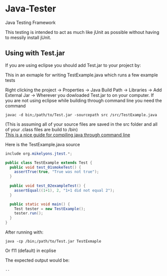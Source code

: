 Java-Tester
===========

Java Testing Framework

This testing is intended to act as much like jUnit as possible without having to messily install jUnit.

Using with Test.jar
-------------------

If you are using eclipse you should add Test.jar to your project by: 

This in an exmaple for writing TestExample.java which runs a few example tests

Right clicking the project -> Properties -> Java Build Path -> Libraries -> Add External Jar -> Wherever you dowloaded Test.jar to on your computer.
If you are not using eclipse while building through command line you need the command 
```
javac -d bin;/path/to/Test.jar -sourcepath src /src/TestExample.java
```
(This is assuming all of your source files are saved in the src folder and all of your .class files are build to /bin) <br/>
<a href="http://www.sergiy.ca/how-to-compile-and-launch-java-code-from-command-line/">This is a nice guide for compiling java through command line</a>

Here is the TestExample.java source

```Java
include org.mikelyons.jtest.*;

public class TestExample extends Test {
  public void test_01smokeTest() {
    assertTrue(true, "True was not true");
  }
  
  public void test_02exampleTest() {
    assertEqual((1+1), 2, "1+1 did not equal 2");
  }

  public static void main() {
    Test tester = new TestExample();
    tester.run();
  }
}
```

After running with:
```
java -cp /bin;/path/to/Test.jar TestExmaple
```
Or f11 (default) in ecplise

The expected output would be:

```
..
```
